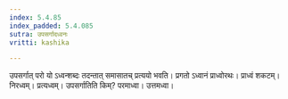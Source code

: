 ```yaml
---
index: 5.4.85
index_padded: 5.4.085
sutra: उपसर्गादध्वनः
vritti: kashika

---
```

उपसर्गात् परो यो ऽध्वन्शब्दः तदन्तात् समासातच् प्रत्ययो भवति। प्रगतो ऽध्वानं प्राध्वोरथः। प्राध्वं शकटम्। निरध्वम्। प्रत्यध्वम्। उपसर्गातिति किम्? परमाध्वा। उत्तमध्वा।